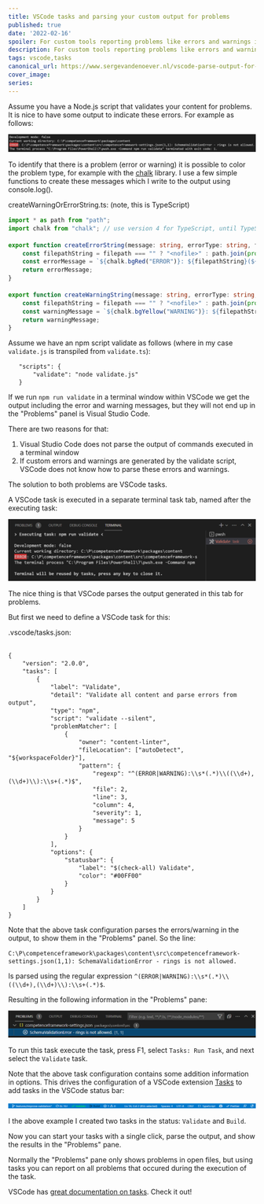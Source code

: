 ```yaml
---
title: VSCode tasks and parsing your custom output for problems
published: true
date: '2022-02-16'
spoiler: For custom tools reporting problems like errors and warnings it is nice if they end up in the "Problems" panel in Visual Studio Code. In this post I describe how to achieve this.
description: For custom tools reporting problems like errors and warnings it is nice if they end up in the "Problems" panel in Visual Studio Code. In this post I describe how to achieve this.
tags: vscode,tasks
canonical_url: https://www.sergevandenoever.nl/vscode-parse-output-for-problems-using-tasks/
cover_image: 
series:
---
```

Assume you have a Node.js script that validates your content for problems. It is nice to have some output to indicate these errors. For example as follows:

![Error Output](vscode-parse-output-for-problems-using-tasks/error-output.png)

To identify that there is a problem (error or warning) it is possible to color the problem type, for example with the [chalk](https://github.com/chalk/chalk#readme) library. I use a few simple functions to create these messages which I write to the output using console.log().


createWarningOrErrorString.ts: (note, this is TypeScript)
```typescript
import * as path from "path";
import chalk from "chalk"; // use version 4 for TypeScript, until TypeScript 4.6 is available

export function createErrorString(message: string, errorType: string, filepath = "", line = 1, column = 1): string {
    const filepathString = filepath === "" ? "<nofile>" : path.join(process.cwd(), filepath);
    const errorMessage = `${chalk.bgRed("ERROR")}: ${filepathString}(${line},${column}): ${errorType} - ${message}`;
    return errorMessage;
}

export function createWarningString(message: string, errorType: string, filepath = "", line = 1, column = 1): string {
    const filepathString = filepath === "" ? "<nofile>" : path.join(process.cwd(), filepath);
    const warningMessage = `${chalk.bgYellow("WARNING")}: ${filepathString}(${line},${column}): ${errorType} - ${message}`;
    return warningMessage;
}
```

Assume we have an npm script validate as follows (where in  my case `validate.js` is transpiled from `validate.ts`):

```
   "scripts": {
       "validate": "node validate.js"
   }
```

If we run `npm run validate` in a terminal window within VSCode we get the output including the error and warning messages, but they will not end up in the "Problems" panel is Visual Studio Code.

There are two reasons for that:

1. Visual Studio Code does not parse the output of commands executed in a terminal window
2. If custom errors and warnings are generated by the validate script, VSCode does not know how to parse these errors and warnings.

The solution to both problems are VSCode tasks.

A VSCode task is executed in a separate terminal task tab, named after the executing task:

![terminal task tab](vscode-parse-output-for-problems-using-tasks/terminal-task-tab.png)

The nice thing is that VSCode parses the output generated in this tab for problems.

But first we need to define a VSCode task for this:

.vscode/tasks.json:

```

{
    "version": "2.0.0",
    "tasks": [
        {
            "label": "Validate",
            "detail": "Validate all content and parse errors from output",
            "type": "npm",
            "script": "validate --silent",
            "problemMatcher": [
                {
                    "owner": "content-linter",
                    "fileLocation": ["autoDetect", "${workspaceFolder}"],
                    "pattern": {
                        "regexp": "^(ERROR|WARNING):\\s*(.*)\\((\\d+),(\\d+)\\):\\s+(.*)$",
                        "file": 2,
                        "line": 3,
                        "column": 4,
                        "severity": 1,
                        "message": 5
                    }
                }
            ],
            "options": {
                "statusbar": {
                    "label": "$(check-all) Validate",
                    "color": "#00FF00"
                }
            }
        }
    ]
}
```

Note that the above task configuration parses the errors/warning in the output, to show them in the "Problems" panel. So the line:

```
C:\P\competenceframework\packages\content\src\competenceframework-settings.json(1,1): SchemaValidationError - rings is not allowed.
```

Is parsed using the regular expression `^(ERROR|WARNING):\\s*(.*)\\((\\d+),(\\d+)\\):\\s+(.*)$`.

Resulting in the following information in the "Problems" pane:

![Problems pane](vscode-parse-output-for-problems-using-tasks/problems-pane.png)

To run this task execute the task, press F1, select `Tasks: Run Task`, and next select the `Validate` task.

Note that the above task configuration contains some addition information in options. This drives the configuration of a VSCode extension [Tasks](https://marketplace.visualstudio.com/items?itemName=actboy168.tasks) to add tasks in the VSCode status bar:

![tasks in status bar](vscode-parse-output-for-problems-using-tasks/status-bar.png)

I the above example I created two tasks in the status: `Validate` and `Build`.

Now you can start your tasks with a single click, parse the output, and show the results in the "Problems" pane.

Normally the "Problems" pane only shows problems in open files, but using tasks you can report on all problems that occured during the execution of the task.

VSCode has [great documentation on tasks](https://code.visualstudio.com/docs/editor/tasks). Check it out!
